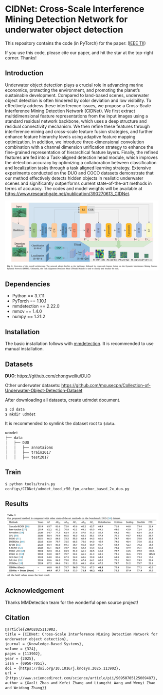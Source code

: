 # CIDNet: Cross-Scale Interference Mining Detection Network for underwater object detection

This repository contains the code (in PyTorch) for the paper: ([IEEE TII](https://ieeexplore.ieee.org/document/10496913))

If you use this code, please cite our paper, and hit the star at the top-right corner. Thanks!
## Introduction
Underwater object detection plays a crucial role in advancing marine economics, protecting the environment, 
and promoting the planet’s sustainable development. Compared to land-based scenes, underwater object 
detection is often hindered by color deviation and low visibility. To effectively address these interference issues, 
we propose a Cross-Scale Interference Mining Detection Network (CIDNet). We first extract multidimensional 
feature representations from the input images using a standard residual network backbone, which uses a 
deep structure and residual connectivity mechanism. We then refine these features through interference 
mining and cross-scale feature fusion strategies, and further enhance feature hierarchy levels using adaptive 
feature mapping optimization. In addition, we introduce three-dimensional convolution combination with 
a channel dimension unification strategy to enhance the fine-grained representation of hierarchical feature 
layers. Finally, the refined features are fed into a Task-aligned detection head module, which improves the 
detection accuracy by optimizing a collaboration between classification and localization tasks through a task
aligned learning strategy. Extensive experiments conducted on the DUO and COCO datasets demonstrate that 
our method effectively detects hidden objects in realistic underwater scenes and significantly outperforms 
current state-of-the-art methods in terms of accuracy. The codes and model weights will be available at 
https://www.researchgate.net/publication/390270613_CIDNet.

![pipeline](./img/model.jpg)

## Dependencies

- Python == 3.7.11
- PyTorch == 1.10.1
- mmdetection == 2.22.0
- mmcv == 1.4.0
- numpy == 1.21.2

## Installation

The basic installation follows with [mmdetection](https://github.com/mousecpn/mmdetection/blob/master/docs/get_started.md). It is recommended to use manual installation. 

## Datasets

**DUO**: https://github.com/chongweiliu/DUO


Other underwater datasets: https://github.com/mousecpn/Collection-of-Underwater-Object-Detection-Dataset

After downloading all datasets, create udmdet document.

```
$ cd data
$ mkdir udmdet
```

It is recommended to symlink the dataset root to `$data`.

```
udmdet
├── data
│   ├── DUO
│   │   ├── annotaions
│   │   ├── train2017
│   │   ├── test2017
```


## Train

```
$ python tools/train.py configs/CIDNet/udmdet_tood_r50_fpn_anchor_based_2x_duo.py
```


## Results

![pipeline](./img/result.jpg)



## Acknowledgement

Thanks MMDetection team for the wonderful open source project!

## Citation

```
@article{ZHAO2025113902,
title = {CIDNet: Cross-Scale Interference Mining Detection Network for underwater object detection},
journal = {Knowledge-Based Systems},
volume = {324},
pages = {113902},
year = {2025},
issn = {0950-7051},
doi = {https://doi.org/10.1016/j.knosys.2025.113902},
url = {https://www.sciencedirect.com/science/article/pii/S0950705125009487},
author = {Gaoli Zhao and Kefei Zhang and Liangzhi Wang and Wenyi Zhao and Weidong Zhang}}
```

